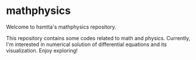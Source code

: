 # mathphysics

Welcome to hsmtta's mathphysics repository.

This repository contains some codes related to math and physics. Currently, I'm interested in numerical solution of differential equations and its visualization. Enjoy exploring!